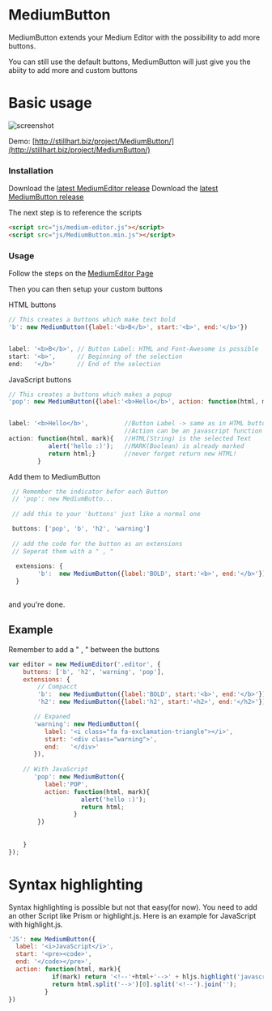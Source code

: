 # MediumButton
MediumButton extends your Medium Editor with the possibility to add more buttons.

You can still use the default buttons, MediumButton will just give you the abiity to add more and custom buttons

# Basic usage

![screenshot](https://raw.githubusercontent.com/arcs-/MediumButton/master/demo/screenshot.png)

Demo: [http://stillhart.biz/project/MediumButton/](http://stillhart.biz/project/MediumButton/)

### Installation

Download the [latest MediumEditor release](https://github.com/daviferreira/medium-editor/releases) 
Download the [latest MediumButton release](https://github.com/arcs-/MediumButton/releases) 

The next step is to reference the scripts

```html
<script src="js/medium-editor.js"></script>
<script src="js/MediumButton.min.js"></script>
```

### Usage

Follow the steps on the [MediumEditor Page](https://github.com/daviferreira/medium-editor)

Then you can then setup your custom buttons

HTML buttons
```javascript
// This creates a buttons which make text bold
'b': new MediumButton({label:'<b>B</b>', start:'<b>', end:'</b>'})


label: '<b>B</b>', // Button Label: HTML and Font-Awesome is possible  
start: '<b>',      // Beginning of the selection 
end:   '</b>'      // End of the selection 

```

JavaScript buttons
```javascript
// This creates a buttons which makes a popup
'pop': new MediumButton({label:'<b>Hello</b>', action: function(html, mark){alert('hello'); return html;}})


label: '<b>Hello</b>',          //Button Label -> same as in HTML button 
                                //Action can be an javascript function
action: function(html, mark){   //HTML(String) is the selected Text
           alert('hello :)');   //MARK(Boolean) is already marked
           return html;}        //never forget return new HTML!
        }						  

```

Add them to MediumButton
```javascript
 // Remember the indicator befor each Button
 // 'pop': new MediumButto...
 
 // add this to your 'buttons' just like a normal one

 buttons: ['pop', 'b', 'h2', 'warning']
 
 // add the code for the button as an extensions
 // Seperat them with a " , "
 
  extensions: {
        'b':  new MediumButton({label:'BOLD', start:'<b>', end:'</b>'}),
  }     
 
```

and you're done.

## Example

Remember to add a " , " between the buttons

```javascript
var editor = new MediumEditor('.editor', {
    buttons: ['b', 'h2', 'warning', 'pop'],
    extensions: {
        // Compacct
        'b':  new MediumButton({label:'BOLD', start:'<b>', end:'</b>'}),
        'h2': new MediumButton({label:'h2', start:'<h2>', end:'</h2>'}),

       // Expaned
       'warning': new MediumButton({
          label: '<i class="fa fa-exclamation-triangle"></i>',
          start: '<div class="warning">',
          end:   '</div>'
       }),
	   
	// With JavaScript
       'pop': new MediumButton({
          label:'POP', 
          action: function(html, mark){
                    alert('hello :)'); 
                    return html; 
                  }
        })
        
        
    }
});

```


# Syntax highlighting

Syntax highlighting is possible but not that easy(for now). You need to add an other Script like Prism or highlight.js. Here is an example for JavaScript with highlight.js.

```javascript
'JS': new MediumButton({
  label: '<i>JavaScript</i>',
  start: '<pre><code>',
  end: '</code></pre>',
  action: function(html, mark){
            if(mark) return '<!--'+html+'-->' + hljs.highlight('javascript', html.substring(3, html.length - 4).replace(/<\/p><p>/g, "\n").replace(/</g, "<").replace(/>/g, ">")).value;
            return html.split('-->')[0].split('<!--').join('');
          }
})
```
